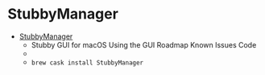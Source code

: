 # StubbyManager
- [StubbyManager](https://dnsprivacy.org/wiki/display/DP/Stubby+GUI+for+macOS)
  -  Stubby GUI for macOS Using the GUI Roadmap Known Issues Code
  - 
  - `brew cask install StubbyManager`
